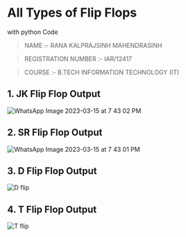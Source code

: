 # All Types of Flip Flops
   with python Code

> NAME :- RANA KALPRAJSINH MAHENDRASINH

> REGISTRATION NUMBER :- IAR/12417

> COURSE :- B.TECH INFORMATION TECHNOLOGY (IT)

## 1. JK Flip Flop Output

![WhatsApp Image 2023-03-15 at 7 43 02 PM](https://user-images.githubusercontent.com/96036005/225336447-7ae27aa1-d5cc-4454-9c26-2512d7f88535.jpeg)

## 2. SR Flip Flop Output

![WhatsApp Image 2023-03-15 at 7 43 01 PM](https://user-images.githubusercontent.com/96036005/225336771-11983fd5-eed9-4dbe-a7e3-aa68e7723491.jpeg)

## 3. D Flip Flop Output

![D flip](https://user-images.githubusercontent.com/96036005/225338418-1419ca15-3b12-40d5-8df2-9dac1b39e31f.jpeg)

## 4. T Flip Flop Output

![T flip](https://user-images.githubusercontent.com/96036005/225338636-a0949108-719d-46ef-9377-94eefe893bef.jpeg)

